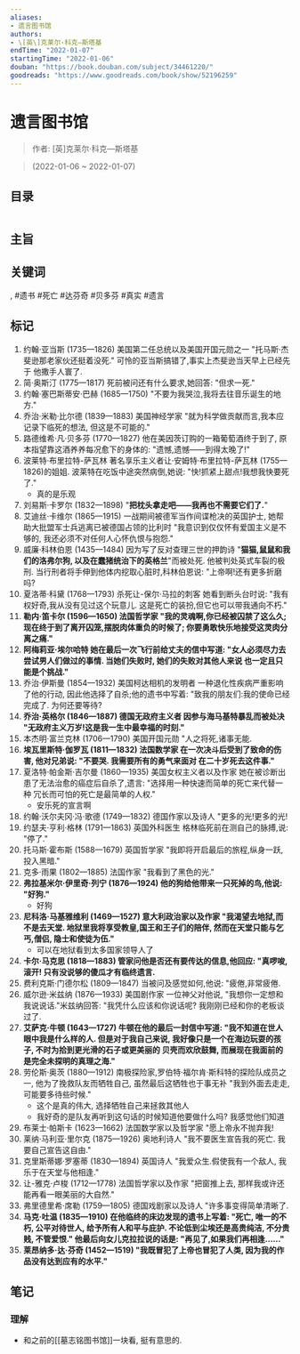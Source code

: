 ```yaml
---
aliases:
- 遗言图书馆
authors:
- \[英\]克莱尔·科克—斯塔基
endTime: "2022-01-07"
startingTime: "2022-01-06"
douban: "https://book.douban.com/subject/34461220/"
goodreads: "https://www.goodreads.com/book/show/52196259"
---
```


# 遗言图书馆

> 作者: \[英\]克莱尔·科克—斯塔基

> (2022-01-06 \~ 2022-01-07)


## 目录
```

```

## 主旨

## 关键词
, #遗书 #死亡 #达芬奇 #贝多芬 #真实 #遗言

## 标记
1. 约翰·亚当斯 (1735—1826) 美国第二任总统以及美国开国元勋之一 "托马斯·杰斐逊那老家伙还挺着没死." 可怜的亚当斯搞错了,事实上杰斐逊当天早上已经先于 他撒手人寰了.
2. 简·奥斯汀 (1775—1817) 死前被问还有什么要求,她回答: "但求一死."
3. 约翰·塞巴斯蒂安·巴赫 (1685—1750) "不要为我哭泣,我将去往音乐诞生的地方."
4. 乔治·米勒·比尔德 (1839—1883) 美国神经学家 "就为科学做贡献而言,我本应记录下临死的想法, 但这是不可能的."
5. 路德维希·凡·贝多芬 (1770—1827) 他在美因茨订购的一箱葡萄酒终于到了, 原本指望靠这酒养养每况愈下的身体的: "遗憾,遗憾——到得太晚了!"
6. 波莱特·布里拉特-萨瓦林 著名享乐主义者让·安姆特·布里拉特-萨瓦林 (1755—1826)的姐姐. 波莱特在吃饭中途突然病倒,她说: "快!抓紧上甜点!我想我快要死了."
    * 真的是乐观
7. 刘易斯·卡罗尔 (1832—1898) "**把枕头拿走吧——我再也不需要它们了.**"
8. 艾迪丝·卡维尔 (1865—1915) 一战期间被德军当作间谍枪决的英国护士, 她帮助大批盟军士兵逃离已被德国占领的比利时 "我意识到仅仅怀有爱国主义是不够的, 我还必须不对任何人心怀仇恨与抱怨."
9. 威廉·科林伯恩 (1435—1484) 因为写了反对查理三世的押韵诗 "**猫猫,鼠鼠和我们的洛弗尔狗, 以及在蠢猪统治下的英格兰**"而被处死. 他被判处英式车裂的极刑. 当行刑者将手伸到他体内挖取心脏时,科林伯恩说: "上帝啊!还有更多折磨吗?
10. 夏洛蒂·科黛 (1768—1793) 杀死让-保尔·马拉的刺客 她看到断头台时说: "我有权好奇,我从没有见过这个玩意儿. 这是死亡的装扮,但它也可以带我通向不朽."
11. **勒内·笛卡尔 (1596—1650) 法国哲学家 "我的灵魂啊,你已经被囚禁了这么久; 现在终于到了离开囚笼,摆脱肉体重负的时候了; 你要勇敢快乐地接受这灵肉分离之痛."**
12. **阿梅莉亚·埃尔哈特 她在最后一次飞行前给丈夫的信中写道: "女人必须尽力去尝试男人们做过的事情. 当她们失败时, 她们的失败对其他人来说 也一定且只能是个挑战."**
13. 乔治·伊斯曼 (1854—1932) 美国柯达相机的发明者 一种退化性疾病严重影响了他的行动, 因此他选择了自杀;他的遗书中写着: "致我的朋友们:我的使命已经完成了. 为何还要等待?
14. **乔治·英格尔 (1846—1887) 德国无政府主义者 因参与海马基特暴乱而被处决 "无政府主义万岁!这是我一生中最幸福的时刻."**
15. 本杰明·富兰克林 (1706—1790) 美国开国元勋 "人之将死,诸事无能.
16. **埃瓦里斯特·伽罗瓦 (1811—1832) 法国数学家 在一次决斗后受到了致命的伤害, 他对兄弟说: "不要哭. 我需要所有的勇气来面对 在二十岁死去这件事."**
17. 夏洛特·帕金斯·吉尔曼 (1860—1935) 美国女权主义者以及作家 她在被诊断出患了无法治愈的癌症后自杀了,遗言: "选择用一种快速而简单的死亡来代替一种 冗长而可怕的死亡是最简单的人权."
    * 安乐死的宣言啊
18. 约翰·沃尔夫冈·冯·歌德 (1749—1832) 德国作家以及诗人 "更多的光!更多的光!
19. 约瑟夫·亨利·格林 (1791—1863) 英国外科医生 格林临死前在测自己的脉搏,说: "停了."
20. 托马斯·霍布斯 (1588—1679) 英国哲学家 "我即将开启最后的旅程,纵身一跃,投入黑暗."
21. 克多·雨果 (1802—1885) 法国作家 "我看到了黑色的光."
22. **弗拉基米尔·伊里奇·列宁 (1876—1924) 他的狗给他带来一只死掉的鸟,他说: "好狗."**
    * 好狗
23. **尼科洛·马基雅维利 (1469—1527) 意大利政治家以及作家 "我渴望去地狱,而不是去天堂. 地狱里我将享受教皇,国王和王子们的陪伴, 然而在天堂只能与乞丐,僧侣, 隐士和使徒为伍."**
    * 可以在地狱看到太多国家领导人了
24. **卡尔·马克思 (1818—1883) 管家问他是否还有要传达的信息,他回应: "真啰唆,滚开! 只有没说够的傻瓜才有临终遗言.**
25. 费利克斯·门德尔松 (1809—1847) 当被问及感觉如何,他说: "疲倦,非常疲倦.
26. 威尔逊·米兹纳 (1876—1933) 美国剧作家 一位神父对他说, "我想你一定想和我说说话."米兹纳回答: "我凭什么应该和你说话呢? 我刚刚已经和你的老板谈过了.
27. **艾萨克·牛顿 (1643—1727) 牛顿在他的最后一封信中写道: "我不知道在世人眼中我是什么样的人. 但是对于我自己来说, 我好像只是一个在海边玩耍的孩子, 不时为拾到更光滑的石子或更美丽的 贝壳而欢欣鼓舞, 而展现在我面前的是完全未探明的真理之海."**
28. 劳伦斯·奥茨 (1880—1912) 南极探险家,罗伯特·福尔肯·斯科特的探险队成员之一, 他为了挽救队友而牺牲自己, 虽然最后这牺牲也于事无补 "我到外面去走走,可能要多待些时候."
    * 这个是真的伟大, 选择牺牲自己来拯救其他人
    * 我好奇的是队友再听到这句话的时候知道他要做什么吗? 我感觉他们知道
29. 布莱士·帕斯卡 (1623—1662) 法国数学家以及哲学家 "愿上帝永不抛弃我!
30. 莱纳·马利亚·里尔克 (1875—1926) 奥地利诗人 "我不要医生宣告我的死亡. 我要自己宣告这自由."
31. 克里斯蒂娜·罗塞蒂 (1830—1894) 英国诗人 "我爱众生.假使我有一个敌人, 我乐于在天堂与他相逢."
32. 让-雅克·卢梭 (1712—1778) 法国哲学家以及作家 "把窗推上去, 那样我或许还能再看一眼美丽的大自然."
33. 弗里德里希·席勒 (1759—1805) 德国戏剧家以及诗人 "许多事变得简单清晰了.
34. **马克·吐温 (1835—1910) 在他临终的床边发现的遗书上写着: "死亡, 唯一的不朽, 公平对待世人, 给予所有人和平与庇护. 不论低到尘埃还是高贵纯洁, 不分贵贱, 不管爱恨." 他最后向女儿克拉拉说的话是: "再见了,如果我们再相逢……"**
35. **莱昂纳多·达·芬奇 (1452—1519) "我既冒犯了上帝也冒犯了人类, 因为我的作品没有达到应有的水平."**

## 笔记

### 理解

* 和之前的[[墓志铭图书馆]]一块看, 挺有意思的.
